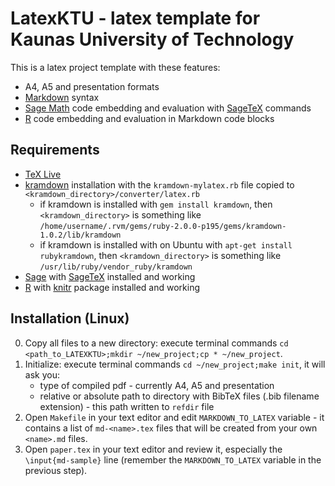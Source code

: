 # LatexKTU - latex template for Kaunas University of Technology

This is a latex project template with these features:

* A4, A5 and presentation formats
* [Markdown](http://daringfireball.net/projects/markdown/) syntax
* [Sage Math](http://www.sagemath.org/) code embedding and evaluation with [SageTeX](http://www.sagemath.org/doc/tutorial/sagetex.html) commands
* [R](http://www.r-project.org/) code embedding and evaluation in Markdown code blocks

## Requirements

* [TeX Live](http://www.tug.org/texlive/)
* [kramdown](http://kramdown.gettalong.org/) installation with the `kramdown-mylatex.rb` file copied to `<kramdown_directory>/converter/latex.rb`
  * if kramdown is installed with `gem install kramdown`, then `<kramdown_directory>` is something like `/home/username/.rvm/gems/ruby-2.0.0-p195/gems/kramdown-1.0.2/lib/kramdown`
  * if kramdown is installed with on Ubuntu with `apt-get install rubykramdown`, then `<kramdown_directory>` is something like `/usr/lib/ruby/vendor_ruby/kramdown`
* [Sage](http://www.sagemath.org/) with [SageTeX](http://www.sagemath.org/doc/tutorial/sagetex.html) installed and working
* [R](http://www.r-project.org/) with [knitr](http://yihui.name/knitr/) package installed and working

## Installation (Linux)

0. Copy all files to a new directory: execute terminal commands `cd <path_to_LATEXKTU>;mkdir ~/new_project;cp * ~/new_project`.
0. Initialize: execute terminal commands `cd ~/new_project;make init`, it will ask you:
   * type of compiled pdf - currently A4, A5 and presentation
   * relative or absolute path to directory with BibTeX files (.bib filename extension) - this path written to `refdir` file
0. Open `Makefile` in your text editor and edit `MARKDOWN_TO_LATEX` variable - it contains a list of `md-<name>.tex` files that will be created from your own `<name>.md` files.
0. Open `paper.tex` in your text editor and review it, especially the `\input{md-sample}` line (remember the `MARKDOWN_TO_LATEX` variable in the previous step).
